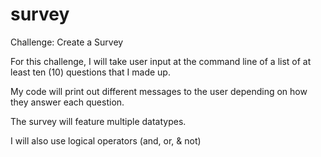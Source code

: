 # survey
Challenge: Create a Survey

For this challenge, I will take user input at the command line of a list of at least ten (10) questions that I made up. 

My code will print out different messages to the user depending on how they answer each question.

The survey will feature multiple datatypes.

I will also use logical operators (and, or, & not)

